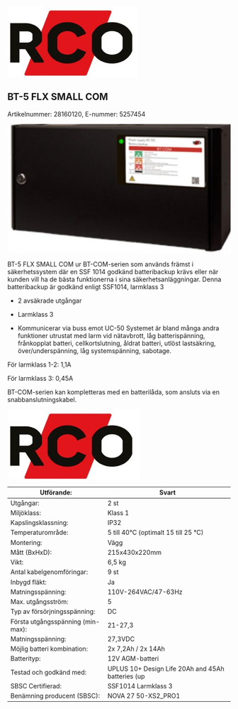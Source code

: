 ![](images/_page_0_Picture_0.jpeg)

## BT-5 FLX SMALL COM

Artikelnummer: 28160120, E-nummer: 5257454

![](images/_page_0_Picture_3.jpeg)

BT-5 FLX SMALL COM ur BT-COM-serien som används främst i säkerhetssystem där en SSF 1014 godkänd batteribackup krävs eller när kunden vill ha de bästa funktionerna i sina säkerhetsanläggningar. Denna batteribackup är godkänd enligt SSF1014, larmklass 3

- 2 avsäkrade utgångar
- Larmklass 3

- Kommunicerar via buss emot UC-50
Systemet är bland många andra funktioner utrustat med larm vid nätavbrott, låg batterispänning, frånkopplat batteri, cellkortslutning, åldrat batteri, utlöst lastsäkring, över/underspänning, låg systemspänning, sabotage.

För larmklass 1-2: 1,1A

För larmklass 3: 0,45A

BT-COM-serien kan kompletteras med en batterilåda, som ansluts via en snabbanslutningskabel.

![](images/_page_1_Picture_0.jpeg)

| Utförande:                        | Svart                                             |
|-----------------------------------|---------------------------------------------------|
| Utgångar:                         | 2 st                                              |
| Miljöklass:                       | Klass 1                                           |
| Kapslingsklassning:               | IP32                                              |
| Temperaturområde:                 | 5 till 40°C (optimalt 15 till 25 °C)              |
| Montering:                        | Vägg                                              |
| Mått (BxHxD):                     | 215x430x220mm                                     |
| Vikt:                             | 6,5 kg                                            |
| Antal kabelgenomföringar:         | 9 st                                              |
| Inbygd fläkt:                     | Ja                                                |
| Matningsspänning:                 | 110V-264VAC/47-63Hz                               |
| Max. utgångsström:                | 5                                                 |
| Typ av försörjningsspänning:      | DC                                                |
| Första utgångsspänning (min-max): | 21-27,3                                           |
| Matningsspänning:                 | 27,3VDC                                           |
| Möjlig batteri kombination:       | 2x 7,2Ah / 2x 14Ah                                |
| Batterityp:                       | 12V AGM-batteri                                   |
| Testad och godkänd med:           | UPLUS 10+ Design Life 20Ah and 45Ah batteries (up |
| SBSC Certifierad:                 | SSF1014 Larmklass 3                               |
| Benämning producent (SBSC):       | NOVA 27 50-XS2_PRO1                               |